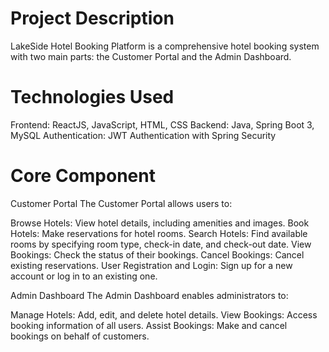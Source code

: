 # Project Description
LakeSide Hotel Booking Platform is a comprehensive hotel booking system with two main parts: the Customer Portal and the Admin Dashboard.


# Technologies Used
Frontend: ReactJS, JavaScript, HTML, CSS
Backend: Java, Spring Boot 3, MySQL
Authentication: JWT Authentication with Spring Security

# Core Component
Customer Portal
The Customer Portal allows users to:

Browse Hotels: View hotel details, including amenities and images.
Book Hotels: Make reservations for hotel rooms.
Search Hotels: Find available rooms by specifying room type, check-in date, and check-out date.
View Bookings: Check the status of their bookings.
Cancel Bookings: Cancel existing reservations.
User Registration and Login: Sign up for a new account or log in to an existing one.

Admin Dashboard
The Admin Dashboard enables administrators to:

Manage Hotels: Add, edit, and delete hotel details.
View Bookings: Access booking information of all users.
Assist Bookings: Make and cancel bookings on behalf of customers.
